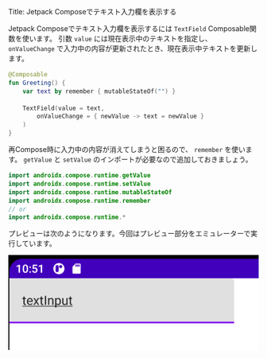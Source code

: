 Title: Jetpack Composeでテキスト入力欄を表示する

Jetpack Composeでテキスト入力欄を表示するには `TextField` Composable関数を使います。
引数 `value` には現在表示中のテキストを指定し、 `onValueChange` で入力中の内容が更新されたとき、現在表示中テキストを更新します。

```kotlin
@Composable
fun Greeting() {
    var text by remember { mutableStateOf("") }

    TextField(value = text,
        onValueChange = { newValue -> text = newValue }
    )
}
```

再Compose時に入力中の内容が消えてしまうと困るので、 `remember` を使います。 `getValue` と `setValue` のインポートが必要なので追加しておきましょう。

```kotlin
import androidx.compose.runtime.getValue
import androidx.compose.runtime.setValue
import androidx.compose.runtime.mutableStateOf
import androidx.compose.runtime.remember
// or
import androidx.compose.runtime.*
```

プレビューは次のようになります。今回はプレビュー部分をエミュレーターで実行しています。

![プレビュー](./display1.png)

